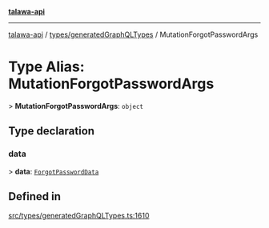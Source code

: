 [**talawa-api**](../../../README.md)

***

[talawa-api](../../../modules.md) / [types/generatedGraphQLTypes](../README.md) / MutationForgotPasswordArgs

# Type Alias: MutationForgotPasswordArgs

\> **MutationForgotPasswordArgs**: `object`

## Type declaration

### data

\> **data**: [`ForgotPasswordData`](ForgotPasswordData.md)

## Defined in

[src/types/generatedGraphQLTypes.ts:1610](https://github.com/PalisadoesFoundation/talawa-api/blob/832d310bae30bd8cb45fb1b44f62dd776dccc52f/src/types/generatedGraphQLTypes.ts#L1610)
